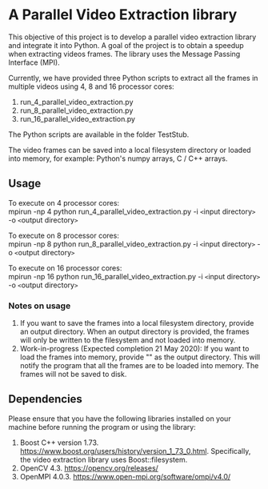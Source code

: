 # A Parallel Video Extraction library

This objective of this project is to develop a parallel video extraction library and integrate it into Python. A goal of the project is to obtain a speedup when extracting videos frames. The library uses the Message Passing Interface (MPI).

Currently, we have provided three Python scripts to extract all the frames in multiple videos using 4, 8 and 16 processor cores:  
1. run_4_parallel_video_extraction.py
2. run_8_parallel_video_extraction.py
3. run_16_parallel_video_extraction.py

The Python scripts are available in the folder TestStub.

The video frames can be saved into a local filesystem directory or loaded into memory, for example: Python's numpy arrays, C / C++ arrays.

## Usage
To execute on 4 processor cores:  
mpirun -np 4 python run_4_parallel_video_extraction.py -i `<`input directory`>` -o `<`output directory`>`

To execute on 8 processor cores:  
mpirun -np 8 python run_8_parallel_video_extraction.py -i `<`input directory`>` -o `<`output directory`>`
  
To execute on 16 processor cores:  
mpirun -np 16 python run_16_parallel_video_extraction.py -i `<`input directory`>` -o `<`output directory`>`
  
### Notes on usage
1. If you want to save the frames into a local filesystem directory, provide an output directory.  When an output directory is provided, the frames will only be written to the filesystem and not loaded into memory.
2.  Work-in-progress (Expected completion 21 May 2020): If you want to load the frames into memory, provide "" as the output directory.  This will notify the program that all the frames are to be loaded into memory. The frames will not be saved to disk.

## Dependencies
Please ensure that you have the following libraries installed on your machine before running the program or using the library:  
1. Boost C++ version 1.73.  https://www.boost.org/users/history/version_1_73_0.html. Specifically, the video extraction library uses Boost::filesystem.
2. OpenCV 4.3. https://opencv.org/releases/ 
3. OpenMPI 4.0.3. https://www.open-mpi.org/software/ompi/v4.0/ 

